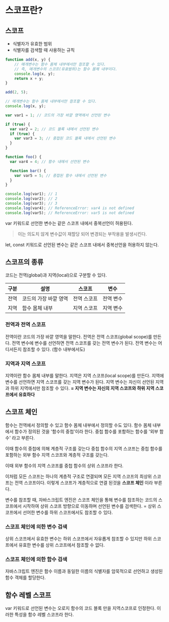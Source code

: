 # 스코프란?

## 스코프

- 식별자가 유효한 범위
- 식별자를 검색할 때 사용하는 규칙

```javascript
function add(x, y) {
    // 매개변수는 함수 몸체 내부에서만 참조할 수 있다.
    // 즉, 매개변수의 스코프(유효범위)는 함수 몸체 내부이다.
    console.log(x, y);
    return x + y;
}

add(2, 5);

// 매개변수는 함수 몸체 내부에서만 참조할 수 있다.
console.log(x, y); 

var var1 = 1; // 코드의 가장 바깥 영역에서 선언된 변수

if (true) {
  var var2 = 2; // 코드 블록 내에서 선언된 변수
  if (true) {
    var var3 = 3; // 중첩된 코드 블록 내에서 선언된 변수
  }
}

function foo() {
  var var4 = 4; // 함수 내에서 선언된 변수

  function bar() {
    var var5 = 5; // 중첩된 함수 내에서 선언된 변수
  }
}

console.log(var1); // 1
console.log(var2); // 2
console.log(var3); // 3
console.log(var4); // ReferenceError: var4 is not defined
console.log(var5); // ReferenceError: var5 is not defined
```



var 키워드로 선언한 변수는 같은 스코프 내에서 중복선언이 허용된다.

> 이는 의도치 않게 변수값이 재할당 되어 변경되는 부작용을 발생시킨다.

let, const 키워드로 선언된 변수는 같은 스코프 내에서 중복선언을 허용하지 않는다.



## 스코프의 종류

코드는 전역(global)과 지역(local)으로 구분할 수 있다.

| 구분 | 설명                  | 스코프      | 변수      |
| ---- | --------------------- | ----------- | --------- |
| 전역 | 코드의 가장 바깥 영역 | 전역 스코프 | 전역 변수 |
| 지역 | 함수 몸체 내부        | 지역 스코프 | 지역 변수 |



### 전역과 전역 스코프

전역이란
코드의 가장 바깥 영역을 말한다. 
전역은 전역 스코프(global scope)를 만든다.
전역 변수에 변수를 선언하면 전역 스코프를 갖는 전역 변수가 된다.
전역 변수는 어디서든지 참조할 수 있다. (함수 내부에서도)



### 지역과 지역 스코프

지역이란
함수 몸체 내부를 말한다. 
지역은 지역 스코프(local scope)를 만든다.
지역에 변수를 선언하면 지역 스코프를 갖는 지역 변수가 된다.
지역 변수는 자신이 선언된 지역과 하위 지역에서만 참조할 수 있다.
**= 지역 변수는 자신의 지역 스코프와 하위 지역 스코프에서 유효하다**



## 스코프 체인

함수는 전역에서 정의할 수 있고 함수 몸체 내부에서 정의할 수도 있다.
함수 몸체 내부에서 함수가 정의된 것을 '함수의 중첩'이라 한다.
중첩 함수를 포함하는 함수를 '외부 함수' 라고 부른다.

이때 함수의 중첩에 의해 계층적 구조를 갖는다
중첩 함수의 지역 스코프는 중첩 함수를 포함하는 외부 함수 지역 스코프와
계층적 구조를 갖는다. 

이때 외부 함수의 지역 스코프를 중첩 함수의 상위 스코프라 한다.

이처럼 모든 스코프는 하나의 계층적 구조로 연결되며 모든 지역 스코프의 최상위 스코프는 전역 스코프이다. 이렇게 스코프가 계층적으로 연결 된것을
**스코프 체인** 이라 부른다.

변수를 참조할 때, 자바스크립트 엔진은 스코프 체인을 통해
변수를 참조하는 코드의 스코프에서 시작하여 상위 스코프 방향으로
이동하며 선언된 변수를 검색한다.
= 상위 스코프에서 선어한 변수를 하위 스코프에서도 참조할 수 있다.



### 스코프 체인에 의한 변수 검색

상위 스코프에서 유효한 변수는 하위 스코프에서 자유롭게 참조할 수 있지만
하위 스코프에서 유효한 변수를 상위 스코프에서 참조할 수 없다.



### 스코프 체인에 의한 함수 검색

자바스크립트 엔진은 함수 이름과 동일한 이름의 식별자를 암묵적으로 선언하고 생성된 함수 객체를 할당한다.



## 함수 레벨 스코프

var 키워드로 선언된 변수는 오로지 함수의 코드 블록 만을 지역스코프로
인정한다. 이러한 특성을 함수 레벨 스코프라 한다.
